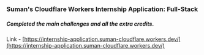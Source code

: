 ### Suman's Cloudflare Workers Internship Application: Full-Stack

##### Completed the main challenges and all the extra credits. 

Link - [https://internship-application.suman-cloudflare.workers.dev/](https://internship-application.suman-cloudflare.workers.dev/)
